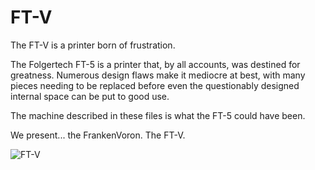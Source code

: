 # FT-V

The FT-V is a printer born of frustration.

The Folgertech FT-5 is a printer that, by all accounts, was destined for greatness. Numerous design flaws make it mediocre at best, with many pieces needing to be replaced before even the questionably designed internal space can be put to good use.

The machine described in these files is what the FT-5 could have been.

We present... the FrankenVoron. The FT-V.

![FT-V](https://i.imgur.com/NIwkigH.png)
